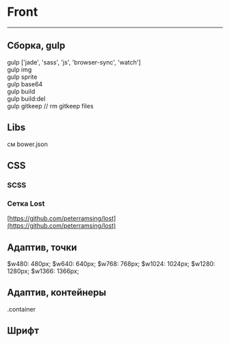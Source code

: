 # Front
***
## Сборка, gulp
gulp ['jade', 'sass', 'js', 'browser-sync', 'watch']  
gulp img  
gulp sprite  
gulp base64  
gulp build  
gulp build:del  
gulp gitkeep	// rm gitkeep files

## Libs
см bower.json

## CSS
### SCSS
### Сетка Lost
[https://github.com/peterramsing/lost](https://github.com/peterramsing/lost)

## Адаптив, точки
$w480: 480px;
$w640: 640px;
$w768: 768px;
$w1024: 1024px;
$w1280: 1280px;
$w1366: 1366px;

## Адаптив, контейнеры
.container  

## Шрифт
